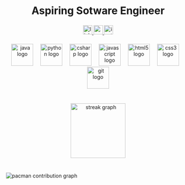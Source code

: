 <h1 align="center">Aspiring Sotware Engineer</h1>

###

<div align="center">
  <a href="www.linkedin.com/in/gustavo-alves-76270925a" target="_blank">
    <img src="https://img.shields.io/static/v1?message=LinkedIn&logo=linkedin&label=&color=0077B5&logoColor=white&labelColor=&style=for-the-badge" height="25" alt="linkedin logo"  />
  </a>
  <a href="gusta.pessoal02@gmail.com" target="_blank">
    <img src="https://img.shields.io/static/v1?message=Gmail&logo=gmail&label=&color=D14836&logoColor=white&labelColor=&style=for-the-badge" height="25" alt="gmail logo"  />
  </a>
  <a href="https://www.instagram.com/glimaalv" target="_blank">
    <img src="https://img.shields.io/static/v1?message=Instagram&logo=instagram&label=&color=E4405F&logoColor=white&labelColor=&style=for-the-badge" height="25" alt="instagram logo"  />
  </a>
</div>

###

<div align="center">
  <img src="https://cdn.jsdelivr.net/gh/devicons/devicon/icons/java/java-original.svg" height="60" alt="java logo"  />
  <img width="12" />
  <img src="https://cdn.jsdelivr.net/gh/devicons/devicon/icons/python/python-original.svg" height="60" alt="python logo"  />
  <img width="12" />
  <img src="https://cdn.jsdelivr.net/gh/devicons/devicon/icons/csharp/csharp-original.svg" height="60" alt="csharp logo"  />
  <img width="12" />
  <img src="https://cdn.jsdelivr.net/gh/devicons/devicon/icons/javascript/javascript-original.svg" height="60" alt="javascript logo"  />
  <img width="12" />
  <img src="https://cdn.jsdelivr.net/gh/devicons/devicon/icons/html5/html5-original.svg" height="60" alt="html5 logo"  />
  <img width="12" />
  <img src="https://cdn.jsdelivr.net/gh/devicons/devicon/icons/css3/css3-original.svg" height="60" alt="css3 logo"  />
  <img width="12" />
  <img src="https://cdn.jsdelivr.net/gh/devicons/devicon/icons/git/git-original.svg" height="60" alt="git logo"  />
</div>

###

<br clear="both">

<div align="center">
  <img src="https://streak-stats.demolab.com?user=glimaalv&locale=en&mode=weekly&theme=dark&hide_border=true&border_radius=20&order=3" height="150" alt="streak graph"  />
</div>

###

<br clear="both">

<picture>
  <source media="(prefers-color-scheme: dark)" srcset="https://raw.githubusercontent.com/glimaalv/glimaalv/output/pacman-contribution-graph-dark.svg">
  <source media="(prefers-color-scheme: light)" srcset="https://raw.githubusercontent.com/glimaalv/glimaalv/output/pacman-contribution-graph.svg">
  <img alt="pacman contribution graph" src="https://raw.githubusercontent.com/glimaalv/glimaalv/output/pacman-contribution-graph.svg">
</picture>

###
